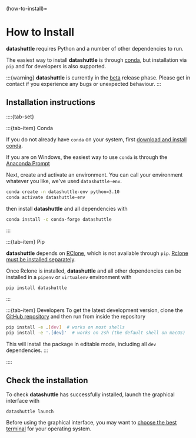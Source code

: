 (how-to-install)=
# How to Install

**datashuttle** requires Python and a number of other dependencies to run.

The easiest way to install **datashuttle** is through [conda](https://docs.conda.io/en/latest/),
but installation via `pip` and for developers is also supported.

:::{warning}
**datashuttle** is currently in the [beta](https://en.wikipedia.org/wiki/Software_release_life_cycle#Beta) release phase. Please
get in contact if you experience any bugs or unexpected behaviour.
:::

## Installation instructions

::::{tab-set}

:::{tab-item} Conda

If you do not already have `conda` on your system, first
[download and install conda](https://docs.anaconda.com/free/miniconda/miniconda-install/).

If you are on Windows, the easiest way to use `conda` is through the [Anaconda Prompt](https://docs.anaconda.com/free/anaconda/getting-started/index.html)

Next, create and activate an environment.  You can call your environment whatever you like,
we've used `datashuttle-env`.

```sh
conda create -n datashuttle-env python=3.10
conda activate datashuttle-env
```

then install **datashuttle** and all dependencies with

```sh
conda install -c conda-forge datashuttle
```

:::

:::{tab-item} Pip

**datashuttle** depends on [RClone](https://rclone.org/), which is not available through `pip`.
[Rclone must be installed separately](https://rclone.org/downloads/).

Once Rclone is installed, **datashuttle** and all other dependencies can be
installed in a `pipenv` or `virtualenv` environment with

```shell
pip install datashuttle
```

:::

:::{tab-item} Developers
To get the latest development version, clone the
[GitHub repository](https://github.com/neuroinformatics-unit/datashuttle/)
and then run from inside the repository

```sh
pip install -e .[dev]  # works on most shells
pip install -e '.[dev]'  # works on zsh (the default shell on macOS)
```

This will install the package in editable mode, including all `dev` dependencies.
:::

::::

## Check the installation

To check **datashuttle** has successfully installed, launch the
graphical interface with

```shell
datashuttle launch
```

Before using the graphical interface, you may want to
[choose the best terminal](how-to-choose-a-terminal)
for your operating system.
